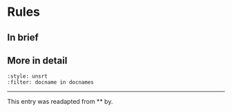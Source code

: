 # Rules

## In brief

## More in detail


```{bibliography}
:style: unsrt
:filter: docname in docnames
```

---
 
This entry was readapted from ** by.
